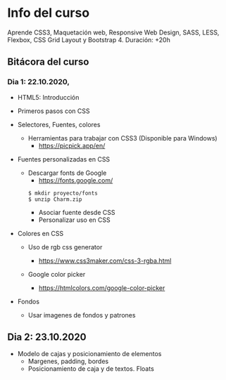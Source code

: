# Info del curso
Aprende CSS3, Maquetación web, Responsive Web Design, SASS, LESS, Flexbox, CSS Grid Layout y Bootstrap 4. Duración: +20h


## Bitácora del curso

### Dia 1: 22.10.2020,		
* HTML5: Introducción 
* Primeros pasos con CSS
* Selectores, Fuentes, colores
  * Herramientas para trabajar con CSS3 (Disponible para Windows)
    - https://picpick.app/en/

* Fuentes personalizadas en CSS
  * Descargar fonts de Google
    - https://fonts.google.com/
    ```
    $ mkdir proyecto/fonts
    $ unzip Charm.zip
    ```
    * Asociar fuente desde CSS
    * Personalizar uso en CSS
	
* Colores en CSS
    * Uso de rgb css generator
      - https://www.css3maker.com/css-3-rgba.html

    * Google color picker
      - https://htmlcolors.com/google-color-picker

* Fondos 
  - Usar imagenes de fondos y patrones

## Dia 2: 23.10.2020
* Modelo de cajas y posicionamiento de elementos
  - Margenes, padding, bordes
  - Posicionamiento de caja y de textos. Floats

